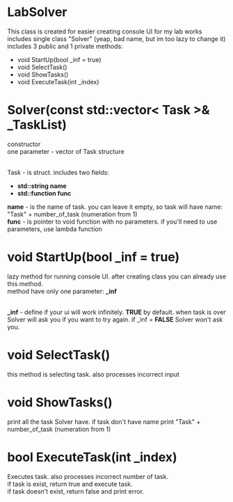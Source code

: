 # LabSolver

This class is created for easier creating console UI for my lab works<br>
includes single class "Solver" (yeap, bad name, but im too lazy to change it)<br>
includes 3 public and 1 private methods:
<ul>
	<li>void StartUp(bool _inf = true)</li>
	<li>void SelectTask()</li>
	<li>void ShowTasks()</li>
	<li>void ExecuteTask(int _index)</li>
</ul>

# Solver(const std::vector< Task >& _TaskList)
constructor<br>
one parameter - vector of Task structure<br><br>

Task - is struct. includes two fields:
<ul>
	<li><b>std::string name</b></li>
	<li><b>std::function<void()> func</b></li>
</ul>

<b>name</b> - is the name of task. you can leave it empty, so task will have name: "Task" + number_of_task (numeration from 1)<br>
<b>func</b> - is pointer to void function with no parameters. if you'll need to use parameters, use lambda function

# void StartUp(bool _inf = true)

lazy method for running console UI. after creating class you can already use this method.<br>
method have only one parameter: <b>_inf</b><br><br>

<b>_inf</b> - define if your ui will work infinitely. <b>TRUE</b> by default. when task is over Solver will ask you if you want to try again. if _inf = <b>FALSE</b> Solver won't ask you.

# void SelectTask()

this method is selecting task. also processes incorrect input

# void ShowTasks()

print all the task Solver have. if task don't have name print "Task" + number_of_task (numeration from 1)

# bool ExecuteTask(int _index)

Executes task. also processes incorrect number of task.<br>
if task is exist, return true and execute task.<br>
if task doesn't exist, return false and print error.
